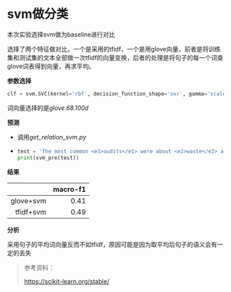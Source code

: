 # svm做分类

本次实验选择svm做为baseline进行对比

选择了两个特征做对比，一个是采用的tfidf，一个是用glove向量，前者是将训练集和测试集的文本全部做一次tfidf的向量变换，后者的处理是将句子的每一个词查glove词表得到向量，再求平均。

**参数选择**

```python
clf = svm.SVC(kernel='rbf', decision_function_shape='ovr', gamma='scale', class_weight='balanced')
```

词向量选择的是*glove.68.100d*

**预测**

- 调用*get_relation_svm.py*

- ```python
  test = 'The most common <e1>audits</e1> were about <e2>waste</e2> and recycling.'
  print(svm_pre(test))
  ```

**结果**

|           | macro-f1 |
| --------: | -------: |
| glove+svm |     0.41 |
| tfidf+svm |     0.49 |

**分析**

采用句子的平均词向量反而不如tfidf，原因可能是因为取平均后句子的语义会有一定的丢失



> 参考资料：
>
> https://scikit-learn.org/stable/
